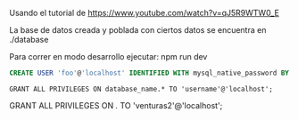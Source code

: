 Usando el tutorial de https://www.youtube.com/watch?v=qJ5R9WTW0_E

La base de datos creada y poblada con ciertos datos se encuentra en ./database

Para correr en modo desarrollo ejecutar:    npm run dev



























```sql
CREATE USER 'foo'@'localhost' IDENTIFIED WITH mysql_native_password BY 'bar';
```



```
GRANT ALL PRIVILEGES ON database_name.* TO 'username'@'localhost';
```

GRANT ALL PRIVILEGES ON *.* TO 'venturas2'@'localhost';
